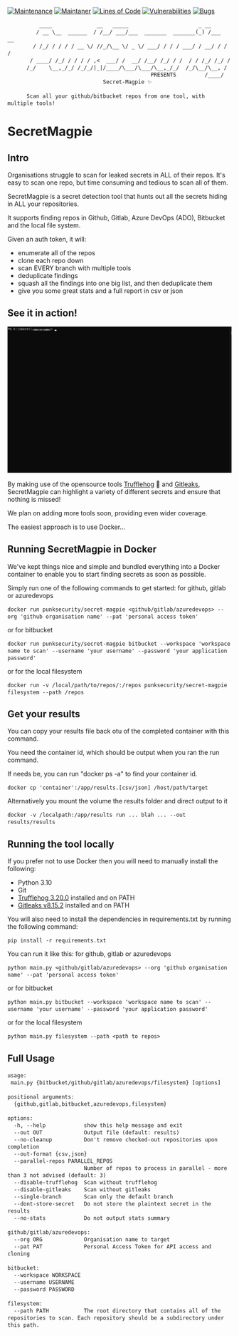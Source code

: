 [![Maintenance](https://img.shields.io/badge/Maintained%3F-yes-green.svg)](https://GitHub.com/punk-security/secret-magpie-cli/graphs/commit-activity)
[![Maintaner](https://img.shields.io/badge/maintainer-PunkSecurity-blue)](https://www.punksecurity.co.uk)
[![Lines of Code](https://sonarcloud.io/api/project_badges/measure?project=punk-security_secret-magpie-cli&metric=ncloc)](https://sonarcloud.io/summary/new_code?id=punk-security_secret-magpie-cli)
[![Vulnerabilities](https://sonarcloud.io/api/project_badges/measure?project=punk-security_secret-magpie-cli&metric=vulnerabilities)](https://sonarcloud.io/summary/new_code?id=punk-security_secret-magpie-cli)
[![Bugs](https://sonarcloud.io/api/project_badges/measure?project=punk-security_secret-magpie-cli&metric=bugs)](https://sonarcloud.io/summary/new_code?id=punk-security_secret-magpie-cli)

```
          ____              __   _____                      _ __       
         / __ \__  ______  / /__/ ___/___  _______  _______(_) /___  __
        / /_/ / / / / __ \/ //_/\__ \/ _ \/ ___/ / / / ___/ / __/ / / /
       / ____/ /_/ / / / / ,<  ___/ /  __/ /__/ /_/ / /  / / /_/ /_/ / 
      /_/    \__,_/_/ /_/_/|_|/____/\___/\___/\__,_/_/  /_/\__/\__, /  
                                             PRESENTS         /____/  
                              Secret-Magpie ✨

      Scan all your github/bitbucket repos from one tool, with multiple tools!
```                                                       
    
# SecretMagpie 

## Intro

Organisations struggle to scan for leaked secrets in ALL of their repos.  It's easy to scan one repo, but time consuming and tedious to scan all of them.

SecretMagpie is a secret detection tool that hunts out all the secrets hiding in ALL your repositories. 

It supports finding repos in Github, Gitlab, Azure DevOps (ADO), Bitbucket and the local file system.

Given an auth token, it will:

* enumerate all of the repos
* clone each repo down
* scan EVERY branch with multiple tools
* deduplicate findings
* squash all the findings into one big list, and then deduplicate them
* give you some great stats and a full report in csv or json

## See it in action!

![CMD](Docs/secret-magpie.gif)

By making use of the opensource tools [Trufflehog](https://github.com/trufflesecurity/trufflehog) 🐷 and [Gitleaks](https://github.com/zricethezav/gitleaks), SecretMagpie can highlight a variety of different secrets and ensure that nothing is missed!

We plan on adding more tools soon, providing even wider coverage.

The easiest approach is to use Docker...

## Running SecretMagpie in Docker

We've kept things nice and simple and bundled everything into a Docker container to enable you to start finding secrets as soon as possible. 

Simply run one of the following commands to get started:
for github, gitlab or azuredevops
```shell
docker run punksecurity/secret-magpie <github/gitlab/azuredevops> --org 'github organisation name' --pat 'personal access token'
```
or for bitbucket
```shell
docker run punksecurity/secret-magpie bitbucket --workspace 'workspace name to scan' --username 'your username' --password 'your application password'
```
or for the local filesystem
```shell
docker run -v /local/path/to/repos/:/repos punksecurity/secret-magpie filesystem --path /repos
```
## Get your results
You can copy your results file back otu of the completed container with this command.

You need the container id, which should be output when you ran the run command. 

If needs be, you can run "docker ps -a" to find your container id.

```
docker cp 'container':/app/results.[csv/json] /host/path/target
```

Alternatively you mount the volume the results folder and direct output to it

```
docker -v /localpath:/app/results run ... blah ... --out results/results
```
## Running the tool locally

If you prefer not to use Docker then you will need to manually install the following:

* Python 3.10
* Git
* [Trufflehog 3.20.0](https://github.com/trufflesecurity/trufflehog/releases/tag/v3.20.0) installed and on PATH
* [Gitleaks v8.15.2](https://github.com/zricethezav/gitleaks/releases/tag/v8.15.2) installed and on PATH

You will also need to install the dependencies in requirements.txt by running the following command:

```
pip install -r requirements.txt
```

You can run it like this:
for github, gitlab or azuredevops
```shell
python main.py <github/gitlab/azuredevops> --org 'github organisation name' --pat 'personal access token'
```
or for bitbucket
```shell
python main.py bitbucket --workspace 'workspace name to scan' --username 'your username' --password 'your application password'
```
or for the local filesystem
```shell
python main.py filesystem --path <path to repos>
```

## Full Usage

```
usage: 
 main.py {bitbucket/github/gitlab/azuredevops/filesystem} [options] 

positional arguments:
  {github,gitlab,bitbucket,azuredevops,filesystem}

options:
  -h, --help            show this help message and exit
  --out OUT             Output file (default: results)
  --no-cleanup          Don't remove checked-out repositories upon completion
  --out-format {csv,json}
  --parallel-repos PARALLEL_REPOS
                        Number of repos to process in parallel - more than 3 not advised (default: 3)
  --disable-trufflehog  Scan without trufflehog
  --disable-gitleaks    Scan without gitleaks
  --single-branch       Scan only the default branch
  --dont-store-secret   Do not store the plaintext secret in the results
  --no-stats            Do not output stats summary

github/gitlab/azuredevops:
  --org ORG             Organisation name to target
  --pat PAT             Personal Access Token for API access and cloning

bitbucket:
  --workspace WORKSPACE
  --username USERNAME
  --password PASSWORD

filesystem:
  --path PATH           The root directory that contains all of the repositories to scan. Each repository should be a subdirectory under this path.
```

